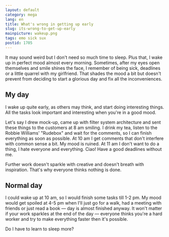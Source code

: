 ```yaml
---
layout: default
category: mega
lang: en
title: What's wrong in getting up early
slug: its-wrong-to-get-up-early
mainpicture: wakeup.png
tags: emo sick sux 
postid: 1705
---
```



It may sound weird but I don't need so much time to sleep. Plus that, I wake up in perfect mood almost every morning. Sometimes, after my eyes open themselves and smile shines the face, I remember of being sick, deadlines or a little quarrel with my girlfriend. That shades the mood a bit but doesn't prevent from deciding to start a glorious day and fix all the inconveniences.<!--more-->


## My day

I wake up quite early, as others may think, and start doing interesting things. All the tasks look important and interesting when you're in a good mood.

Let's say I drew mock-up, came up with filter system architecture and sent these things to the customers at 8 am smiling. I drink my tea, listen to the Robbie Williams' "Rudebox" and wait for the comments, so I can finish everything as soon as possible. At 10 am I get comments that don't interfere with common sense a bit. My mood is ruined. At 11 am I don't want to do a thing, I hate everyone and everything. Ciao! Have a good deadlines without me.

Further work doesn't sparkle with creative and doesn't breath with inspiration. That's why everyone thinks nothing is done.


## Normal day

I could wake up at 10 am, so I would finish some tasks till 1-2 pm. My mood would get spoiled at 4-5 pm when I'll just go for a walk, had a meeting with friends or just read a book — day is almost finished anyway. It won't matter if your work sparkles at the end of the day — everyone thinks you're a hard worker and try to make everything faster then it's possible.

Do I have to learn to sleep more?